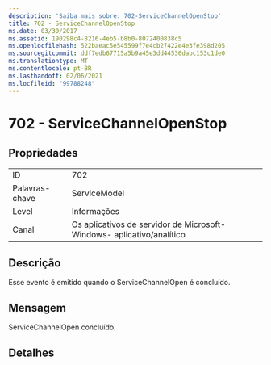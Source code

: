```yaml
---
description: 'Saiba mais sobre: 702-ServiceChannelOpenStop'
title: 702 - ServiceChannelOpenStop
ms.date: 03/30/2017
ms.assetid: 190298c4-8216-4eb5-b8b0-8072400838c5
ms.openlocfilehash: 522baeac5e545599f7e4cb27422e4e3fe398d205
ms.sourcegitcommit: ddf7edb67715a5b9a45e3dd44536dabc153c1de0
ms.translationtype: MT
ms.contentlocale: pt-BR
ms.lasthandoff: 02/06/2021
ms.locfileid: "99788248"
---
```

# <a name="702---servicechannelopenstop"></a>702 - ServiceChannelOpenStop

## <a name="properties"></a>Propriedades  
  
|||  
|-|-|  
|ID|702|  
|Palavras-chave|ServiceModel|  
|Level|Informações|  
|Canal|Os aplicativos de servidor de Microsoft-Windows- aplicativo/analítico|  
  
## <a name="description"></a>Descrição  

 Esse evento é emitido quando o ServiceChannelOpen é concluído.  
  
## <a name="message"></a>Mensagem  

 ServiceChannelOpen concluído.  
  
## <a name="details"></a>Detalhes
